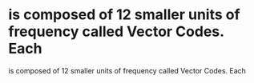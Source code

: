 # is composed of 12 smaller units of frequency called Vector Codes. Each

is composed of 12 smaller units of frequency called Vector Codes. Each